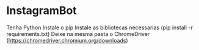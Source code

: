 # InstagramBot

Tenha Python
Instale o pip
Instale as bibliotecas necessarias (pip install -r requirements.txt)
Deixe na mesma pasta o ChromeDriver (https://chromedriver.chromium.org/downloads)
